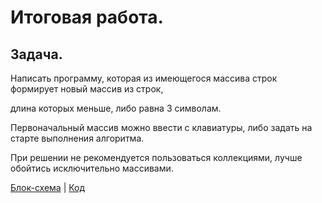 # Итоговая работа.

## Задача.
Написать программу, которая из имеющегося массива строк формирует новый массив из строк, 

длина которых меньше, либо равна 3 символам. 

Первоначальный массив можно ввести с клавиатуры, либо задать на старте выполнения алгоритма. 

При решении не рекомендуется пользоваться коллекциями, лучше обойтись исключительно массивами.

[Блок-схема](final.drawio.png)  | [Код](Program.cs)
